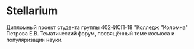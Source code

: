 # Stellarium
Дипломный проект студента группы 402-ИСП-18 "Колледж "Коломна" Петрова Е.В.
Тематический форум, посвящённый теме космоса и популяризации науки.
